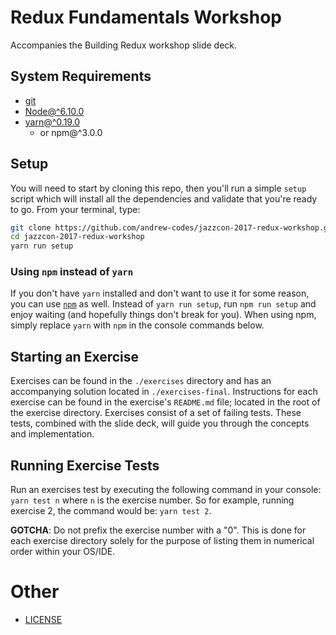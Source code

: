 # Redux Fundamentals Workshop
Accompanies the Building Redux workshop slide deck.

## System Requirements
- [git](https://git-scm.com)
- [Node@^6.10.0](https://nodejs.org/en/)
- [yarn@^0.19.0](https://yarnpkg.com)
    - or npm@^3.0.0

## Setup
You will need to start by cloning this repo, then you'll run a simple `setup` script which will install all the dependencies and validate that you're ready to go. From your terminal, type:

```bash
git clone https://github.com/andrew-codes/jazzcon-2017-redux-workshop.git
cd jazzcon-2017-redux-workshop
yarn run setup
```

### Using `npm` instead of `yarn`
If you don't have `yarn` installed and don't want to use it for some reason, you can use [`npm`](https://www.npmjs.com) as well. Instead of `yarn run setup`, run `npm run setup` and enjoy waiting (and hopefully things don't break for you). When using npm, simply replace `yarn` with `npm` in the console commands below.

## Starting an Exercise
Exercises can be found in the `./exercises` directory and has an accompanying solution located in `./exercises-final`. Instructions for each exercise can be found in the exercise's `README.md` file; located in the root of the exercise directory. Exercises consist of a set of failing tests. These tests, combined with the slide deck, will guide you through the concepts and implementation.

## Running Exercise Tests
Run an exercises test by executing the following command in your console: `yarn test n` where `n` is the exercise number. So for example, running exercise 2, the command would be: `yarn test 2`.

**GOTCHA**: Do not prefix the exercise number with a "0". This is done for each exercise directory solely for the purpose of listing them in numerical order within your OS/IDE.

# Other
- [LICENSE](./docs/LICENSE.md)
